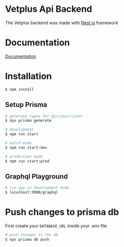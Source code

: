# Vetplus Api Backend

The Vetplus backend was made with [Nest.js](https://github.com/nestjs/nest) framework

# Documentation

[Documentation](https://vetplus-api-docs.netlify.app/)

# Installation

```bash
$ npm install
```

## Setup Prisma

```bash
# generate types for @prisma/client
$ npx prisma generate
```

```bash
# development
$ npm run start

# watch mode
$ npm run start:dev

# production mode
$ npm run start:prod
```

## Graphql Playground

```bash
# run app in development mode
$ localhost:3000/graphql
```

# Push changes to prisma db

First create your ```DATABASE_URL``` inside your .env file

```bash
# push changes to the db
$ npx prisma db push
```